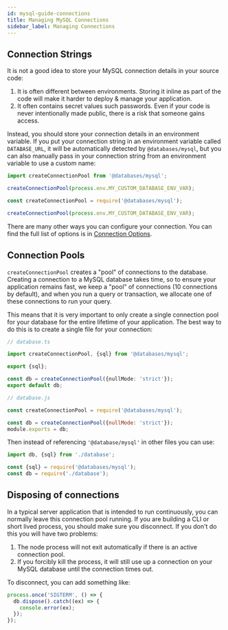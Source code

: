 ```yaml
---
id: mysql-guide-connections
title: Managing MySQL Connections
sidebar_label: Managing Connections
---
```


## Connection Strings

It is not a good idea to store your MySQL connection details in your source code:

1. It is often different between environments. Storing it inline as part of the code will make it harder to deploy & manage your application.
1. It often contains secret values such passwords. Even if your code is never intentionally made public, there is a risk that someone gains access.

Instead, you should store your connection details in an environment variable. If you put your connection string in an environment variable called `DATABASE_URL`, it will be automatically detected by `@databases/mysql`, but you can also manually pass in your connection string from an environment variable to use a custom name:

```typescript
import createConnectionPool from '@databases/mysql';

createConnectionPool(process.env.MY_CUSTOM_DATABASE_ENV_VAR);
```

```javascript
const createConnectionPool = require('@databases/mysql');

createConnectionPool(process.env.MY_CUSTOM_DATABASE_ENV_VAR);
```

There are many other ways you can configure your connection. You can find the full list of options is in [Connection Options](mysql-options.md).

## Connection Pools

`createConnectionPool` creates a "pool" of connections to the database. Creating a connection to a MySQL database takes time, so to ensure your application remains fast, we keep a "pool" of connections (10 connections by default), and when you run a query or transaction, we allocate one of these connections to run your query.

This means that it is very important to only create a single connection pool for your database for the entire lifetime of your application. The best way to do this is to create a single file for your connection:

```typescript
// database.ts

import createConnectionPool, {sql} from '@databases/mysql';

export {sql};

const db = createConnectionPool({nullMode: 'strict'});
export default db;
```

```javascript
// database.js

const createConnectionPool = require('@databases/mysql');

const db = createConnectionPool({nullMode: 'strict'});
module.exports = db;
```

Then instead of referencing `'@database/mysql'` in other files you can use:

```typescript
import db, {sql} from './database';
```

```javascript
const {sql} = require('@databases/mysql');
const db = require('./database');
```

## Disposing of connections

In a typical server application that is intended to run continuously, you can normally leave this connection pool running. If you are building a CLI or short lived process, you should make sure you disconnect. If you don't do this you will have two problems:

1. The node process will not exit automatically if there is an active connection pool.
2. If you forcibly kill the process, it will still use up a connection on your MySQL database until the connection times out.

To disconnect, you can add something like:

```typescript
process.once('SIGTERM', () => {
  db.dispose().catch((ex) => {
    console.error(ex);
  });
});
```

